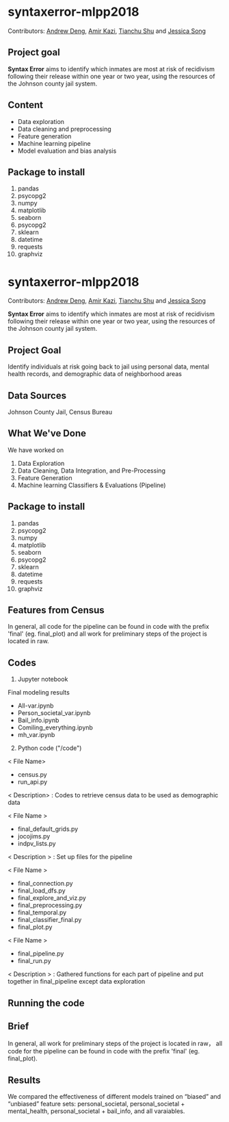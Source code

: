 # syntaxerror-mlpp2018

Contributors: [Andrew Deng](https://github.com/CAPPAndrew), [Amir Kazi](https://github.com/amirkazi), [Tianchu Shu](https://github.com/tianchu-shu) and [Jessica Song](https://github.com/belovedsong)


## Project goal
__Syntax Error__ aims to identify which inmates are most at risk of recidivism following their release within one year or two year, using the resources of the Johnson county jail system.


## Content
- Data exploration
- Data cleaning and preprocessing
- Feature generation
- Machine learning pipeline
- Model evaluation and bias analysis


## Package to install
1. pandas
2. psycopg2
3. numpy
4. matplotlib
5. seaborn
6. psycopg2
7. sklearn
8. datetime
9. requests
10. graphviz

# syntaxerror-mlpp2018

Contributors: [Andrew Deng](https://github.com/CAPPAndrew), [Amir Kazi](https://github.com/amirkazi), [Tianchu Shu](https://github.com/tianchu-shu) and [Jessica Song](https://github.com/belovedsong)


__Syntax Error__ aims to identify which inmates are most at risk of recidivism following their release within one year or two year, using the resources of the Johnson county jail system.

## Project Goal
Identify individuals at risk going back to jail using personal data, mental health records, and demographic data of 
neighborhood areas


## Data Sources
Johnson County Jail, Census Bureau



## What We've Done
We have worked on 
1) Data Exploration
2) Data Cleaning, Data Integration, and Pre-Processing
3) Feature Generation
4) Machine learning Classifiers & Evaluations (Pipeline)


## Package to install

1. pandas
2. psycopg2
3. numpy
4. matplotlib
5. seaborn
6. psycopg2
7. sklearn
8. datetime
9. requests
10. graphviz


## Features from Census
In general, all code for the pipeline can be found in code with the prefix 'final' (eg. final_plot) and all work for preliminary steps of the project is located in raw. 


## Codes
1) Jupyter notebook

Final modeling results
- All-var.ipynb
- Person_societal_var.ipynb
- Bail_info.ipynb
- Comiling_everything.ipynb
- mh_var.ipynb


2) Python code ("/code")

< File Name>
- census.py
- run_api.py

< Description>
  : Codes to retrieve census data to be used as demographic data


< File Name >
- final_default_grids.py
- jocojims.py
- indpv_lists.py

< Description >
  : Set up files for the pipeline

< File Name >

- final_connection.py
- final_load_dfs.py
- final_explore_and_viz.py
- final_preprocessing.py
- final_temporal.py
- final_classifier_final.py
- final_plot.py

< File Name >
- final_pipeline.py
- final_run.py

< Description >
  : Gathered functions for each part of pipeline and put together in final_pipeline except data exploration


## Running the code




## Brief
In general, all work for preliminary steps of the project is located in raw， all code for the pipeline can be found in code with the prefix 'final' (eg. final_plot).

## Results
We compared the effectiveness of different models trained on “biased” and “unbiased” feature sets: personal_societal, personal_societal + mental_health, personal_societal + bail_info, and all varaiables.
